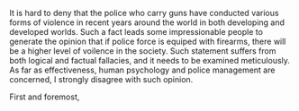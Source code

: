 It is hard to deny that the police who carry guns have conducted various forms of violence in recent years around the world in both developing and developed worlds. Such a fact leads some impressionable people to generate the opinion that if police force is equiped with firearms, there will be a higher level of voilence in the society. Such statement suffers from both logical and factual fallacies, and it needs to be examined meticulously. As far as effectiveness, human psychology and police management are concerned, I strongly disagree with such opinion.

First and foremost, 